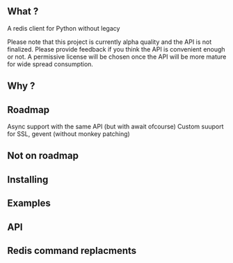 What ?
---
A redis client for Python without legacy

Please note that this project is currently alpha quality and the API is not finalized. Please provide feedback if you think the API is convenient enough or not. A permissive license will be chosen once the API will be more mature for wide spread consumption.

Why ?
---

Roadmap
---
Async support with the same API (but with await ofcourse)
Custom suuport for SSL, gevent (without monkey patching)

Not on roadmap
---

Installing
---

Examples
---

API
---

Redis command replacments
---
